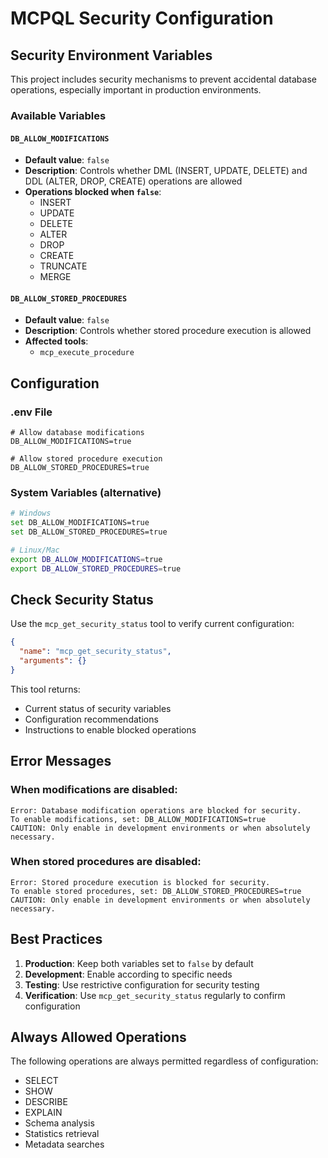 # MCPQL Security Configuration

## Security Environment Variables

This project includes security mechanisms to prevent accidental database operations, especially important in production environments.

### Available Variables

#### `DB_ALLOW_MODIFICATIONS`
- **Default value**: `false`
- **Description**: Controls whether DML (INSERT, UPDATE, DELETE) and DDL (ALTER, DROP, CREATE) operations are allowed
- **Operations blocked when `false`**:
  - INSERT
  - UPDATE
  - DELETE
  - ALTER
  - DROP
  - CREATE
  - TRUNCATE
  - MERGE

#### `DB_ALLOW_STORED_PROCEDURES`
- **Default value**: `false`
- **Description**: Controls whether stored procedure execution is allowed
- **Affected tools**:
  - `mcp_execute_procedure`

## Configuration

### .env File
```env
# Allow database modifications
DB_ALLOW_MODIFICATIONS=true

# Allow stored procedure execution
DB_ALLOW_STORED_PROCEDURES=true
```

### System Variables (alternative)
```bash
# Windows
set DB_ALLOW_MODIFICATIONS=true
set DB_ALLOW_STORED_PROCEDURES=true

# Linux/Mac
export DB_ALLOW_MODIFICATIONS=true
export DB_ALLOW_STORED_PROCEDURES=true
```

## Check Security Status

Use the `mcp_get_security_status` tool to verify current configuration:

```json
{
  "name": "mcp_get_security_status",
  "arguments": {}
}
```

This tool returns:
- Current status of security variables
- Configuration recommendations
- Instructions to enable blocked operations

## Error Messages

### When modifications are disabled:
```
Error: Database modification operations are blocked for security.
To enable modifications, set: DB_ALLOW_MODIFICATIONS=true
CAUTION: Only enable in development environments or when absolutely necessary.
```

### When stored procedures are disabled:
```
Error: Stored procedure execution is blocked for security.
To enable stored procedures, set: DB_ALLOW_STORED_PROCEDURES=true
CAUTION: Only enable in development environments or when absolutely necessary.
```

## Best Practices

1. **Production**: Keep both variables set to `false` by default
2. **Development**: Enable according to specific needs
3. **Testing**: Use restrictive configuration for security testing
4. **Verification**: Use `mcp_get_security_status` regularly to confirm configuration

## Always Allowed Operations

The following operations are always permitted regardless of configuration:
- SELECT
- SHOW
- DESCRIBE
- EXPLAIN
- Schema analysis
- Statistics retrieval
- Metadata searches